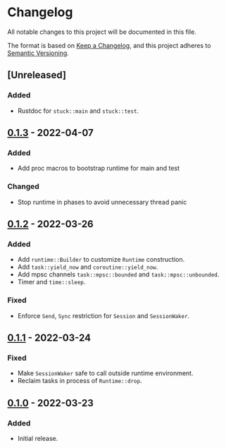# Changelog

All notable changes to this project will be documented in this file.

The format is based on [Keep a Changelog](https://keepachangelog.com/en/1.0.0/),
and this project adheres to [Semantic Versioning](https://semver.org/spec/v2.0.0.html).

## [Unreleased]
### Added
- Rustdoc for `stuck::main` and `stuck::test`.

## [0.1.3] - 2022-04-07
### Added
- Add proc macros to bootstrap runtime for main and test

### Changed
- Stop runtime in phases to avoid unnecessary thread panic

## [0.1.2] - 2022-03-26
### Added
- Add `runtime::Builder` to customize `Runtime` construction.
- Add `task::yield_now` and `coroutine::yield_now`.
- Add mpsc channels `task::mpsc::bounded` and `task::mpsc::unbounded`.
- Timer and `time::sleep`.

### Fixed
- Enforce `Send`, `Sync` restriction for `Session` and `SessionWaker`.

## [0.1.1] - 2022-03-24
### Fixed
- Make `SessionWaker` safe to call outside runtime environment.
- Reclaim tasks in process of `Runtime::drop`.

## [0.1.0] - 2022-03-23
### Added
- Initial release.

[0.1.3]: https://github.com/kezhuw/stuck/compare/v0.1.2...v0.1.3
[0.1.2]: https://github.com/kezhuw/stuck/compare/v0.1.1...v0.1.2
[0.1.1]: https://github.com/kezhuw/stuck/compare/v0.1.0...v0.1.1
[0.1.0]: https://github.com/kezhuw/stuck/releases/tag/v0.1.0
